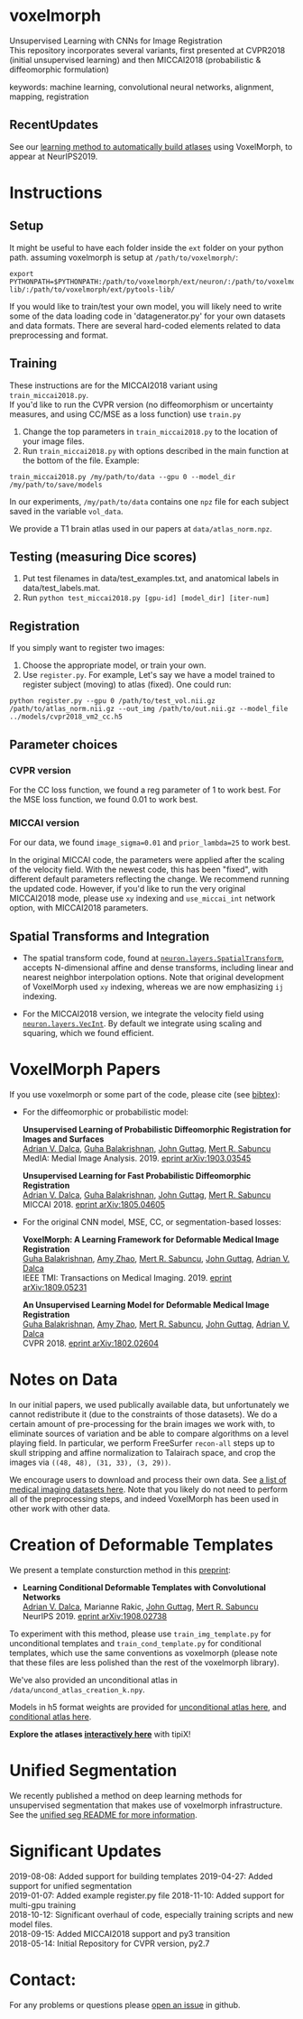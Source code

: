 # voxelmorph
Unsupervised Learning with CNNs for Image Registration  
This repository incorporates several variants, first presented at CVPR2018 (initial unsupervised learning) and then MICCAI2018  (probabilistic & diffeomorphic formulation)

keywords: machine learning, convolutional neural networks, alignment, mapping, registration

## RecentUpdates

See our [learning method to automatically build atlases](http://voxelmorph.mit.edu/atlas_creation/) using VoxelMorph, to appear at NeurIPS2019.

# Instructions

## Setup
It might be useful to have each folder inside the `ext` folder on your python path. 
assuming voxelmorph is setup at `/path/to/voxelmorph/`:

```
export PYTHONPATH=$PYTHONPATH:/path/to/voxelmorph/ext/neuron/:/path/to/voxelmorph/ext/pynd-lib/:/path/to/voxelmorph/ext/pytools-lib/
```

If you would like to train/test your own model, you will likely need to write some of the data loading code in 'datagenerator.py' for your own datasets and data formats. There are several hard-coded elements related to data preprocessing and format. 


## Training
These instructions are for the MICCAI2018 variant using `train_miccai2018.py`.  
If you'd like to run the CVPR version (no diffeomorphism or uncertainty measures, and using CC/MSE as a loss function) use `train.py`

1. Change the top parameters in `train_miccai2018.py` to the location of your image files.
2. Run `train_miccai2018.py` with options described in the main function at the bottom of the file. Example:  
```
train_miccai2018.py /my/path/to/data --gpu 0 --model_dir /my/path/to/save/models 
```

In our experiments, `/my/path/to/data` contains one `npz` file for each subject saved in the variable `vol_data`.

We provide a T1 brain atlas used in our papers at `data/atlas_norm.npz`.

## Testing (measuring Dice scores)
1. Put test filenames in data/test_examples.txt, and anatomical labels in data/test_labels.mat.
2. Run `python test_miccai2018.py [gpu-id] [model_dir] [iter-num]`


## Registration
If you simply want to register two images:
1. Choose the appropriate model, or train your own.
2. Use `register.py`. For example, Let's say we have a model trained to register subject (moving) to atlas (fixed). One could run:
```
python register.py --gpu 0 /path/to/test_vol.nii.gz /path/to/atlas_norm.nii.gz --out_img /path/to/out.nii.gz --model_file ../models/cvpr2018_vm2_cc.h5 
```
## Parameter choices

### CVPR version
For the CC loss function, we found a reg parameter of 1 to work best. For the MSE loss function, we found 0.01 to work best.

### MICCAI version

For our data, we found `image_sigma=0.01` and `prior_lambda=25` to work best.

In the original MICCAI code, the parameters were applied after the scaling of the velocity field. With the newest code, this has been "fixed", with different default parameters reflecting the change. We recommend running the updated code. However, if you'd like to run the very original MICCAI2018 mode, please use `xy` indexing and `use_miccai_int` network option, with MICCAI2018 parameters.


## Spatial Transforms and Integration

- The spatial transform code, found at [`neuron.layers.SpatialTransform`](https://github.com/adalca/neuron/blob/master/neuron/layers.py), accepts N-dimensional affine and dense transforms, including linear and nearest neighbor interpolation options. Note that original development of VoxelMorph used `xy` indexing, whereas we are now emphasizing `ij` indexing.

- For the MICCAI2018 version, we integrate the velocity field using [`neuron.layers.VecInt`]((https://github.com/adalca/neuron/blob/master/neuron/layers.py)). By default we integrate using scaling and squaring, which we found efficient.

# VoxelMorph Papers

If you use voxelmorph or some part of the code, please cite (see [bibtex](citations.bib)):

  * For the diffeomorphic or probabilistic model:

    **Unsupervised Learning of Probabilistic Diffeomorphic Registration for Images and Surfaces**  
[Adrian V. Dalca](http://adalca.mit.edu), [Guha Balakrishnan](http://people.csail.mit.edu/balakg/), [John Guttag](https://people.csail.mit.edu/guttag/), [Mert R. Sabuncu](http://sabuncu.engineering.cornell.edu/)  
MedIA: Medial Image Analysis. 2019. [eprint arXiv:1903.03545](https://arxiv.org/abs/1903.03545) 

    **Unsupervised Learning for Fast Probabilistic Diffeomorphic Registration**  
[Adrian V. Dalca](http://adalca.mit.edu), [Guha Balakrishnan](http://people.csail.mit.edu/balakg/), [John Guttag](https://people.csail.mit.edu/guttag/), [Mert R. Sabuncu](http://sabuncu.engineering.cornell.edu/)  
MICCAI 2018. [eprint arXiv:1805.04605](https://arxiv.org/abs/1805.04605)



* For the original CNN model, MSE, CC, or segmentation-based losses:

    **VoxelMorph: A Learning Framework for Deformable Medical Image Registration**  
[Guha Balakrishnan](http://people.csail.mit.edu/balakg/), [Amy Zhao](http://people.csail.mit.edu/xamyzhao/), [Mert R. Sabuncu](http://sabuncu.engineering.cornell.edu/), [John Guttag](https://people.csail.mit.edu/guttag/), [Adrian V. Dalca](http://adalca.mit.edu)  
IEEE TMI: Transactions on Medical Imaging. 2019. 
[eprint arXiv:1809.05231](https://arxiv.org/abs/1809.05231)

    **An Unsupervised Learning Model for Deformable Medical Image Registration**  
[Guha Balakrishnan](http://people.csail.mit.edu/balakg/), [Amy Zhao](http://people.csail.mit.edu/xamyzhao/), [Mert R. Sabuncu](http://sabuncu.engineering.cornell.edu/), [John Guttag](https://people.csail.mit.edu/guttag/), [Adrian V. Dalca](http://adalca.mit.edu)  
CVPR 2018. [eprint arXiv:1802.02604](https://arxiv.org/abs/1802.02604)

# Notes on Data
In our initial papers, we used publically available data, but unfortunately we cannot redistribute it (due to the constraints of those datasets). We do a certain amount of pre-processing for the brain images we work with, to eliminate sources of variation and be able to compare algorithms on a level playing field. In particular, we perform FreeSurfer `recon-all` steps up to skull stripping and affine normalization to Talairach space, and crop the images via `((48, 48), (31, 33), (3, 29))`. 

We encourage users to download and process their own data. See [a list of medical imaging datasets here](https://github.com/adalca/medical-datasets). Note that you likely do not need to perform all of the preprocessing steps, and indeed VoxelMorph has been used in other work with other data.


# Creation of Deformable Templates

We present a template consturction method in this [preprint](https://arxiv.org/abs/1908.02738): 

  *  **Learning Conditional Deformable Templates with Convolutional Networks**  
  [Adrian V. Dalca](http://adalca.mit.edu), Marianne Rakic, [John Guttag](https://people.csail.mit.edu/guttag/), [Mert R. Sabuncu](http://sabuncu.engineering.cornell.edu/)  
  NeurIPS 2019. [eprint arXiv:1908.02738](https://arxiv.org/abs/1908.02738)

To experiment with this method, please use `train_img_template.py` for unconditional templates and `train_cond_template.py` for conditional templates, which use the same conventions as voxelmorph (please note that these files are less polished than the rest of the voxelmorph library).

We've also provided an unconditional atlas in `/data/uncond_atlas_creation_k.npy`. 

Models in h5 format weights are provided for [unconditional atlas here](http://people.csail.mit.edu/adalca/voxelmorph/atlas_creation_uncond_NCC_1500.h5), and [conditional atlas here](http://people.csail.mit.edu/adalca/voxelmorph/atlas_creation_cond_NCC_1022.h5).

**Explore the atlases [interactively here](http://voxelmorph.mit.edu/atlas_creation/)** with tipiX!


# Unified Segmentation

We recently published a method on deep learning methods for unsupervised segmentation that makes use of voxelmorph infrastructure. See the [unified seg README for more information](unified_seg/README.md).



# Significant Updates
2019-08-08: Added support for building templates
2019-04-27: Added support for unified segmentation  
2019-01-07: Added example register.py file
2018-11-10: Added support for multi-gpu training  
2018-10-12: Significant overhaul of code, especially training scripts and new model files.  
2018-09-15: Added MICCAI2018 support and py3 transition  
2018-05-14: Initial Repository for CVPR version, py2.7



# Contact:
For any problems or questions please [open an issue](https://github.com/voxelmorph/voxelmorph/issues/new?labels=voxelmorph) in github.  
